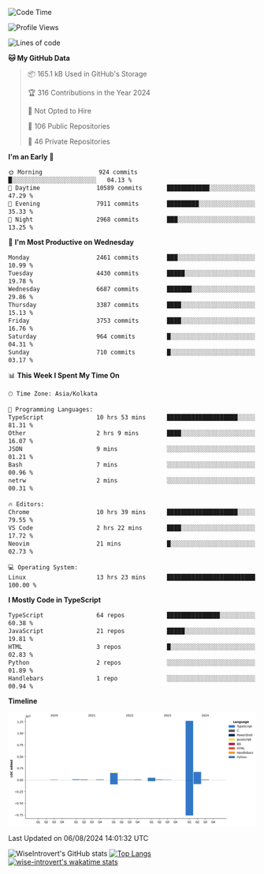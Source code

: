 <!--START_SECTION:waka-->
![Code Time](http://img.shields.io/badge/Code%20Time-1%2C498%20hrs%2027%20mins-blue)

![Profile Views](http://img.shields.io/badge/Profile%20Views-17-blue)

![Lines of code](https://img.shields.io/badge/From%20Hello%20World%20I%27ve%20Written-17.2%20million%20lines%20of%20code-blue)

**🐱 My GitHub Data** 

> 📦 165.1 kB Used in GitHub's Storage 
 > 
> 🏆 316 Contributions in the Year 2024
 > 
> 🚫 Not Opted to Hire
 > 
> 📜 106 Public Repositories 
 > 
> 🔑 46 Private Repositories 
 > 
**I'm an Early 🐤** 

```text
🌞 Morning                924 commits         █░░░░░░░░░░░░░░░░░░░░░░░░   04.13 % 
🌆 Daytime                10589 commits       ████████████░░░░░░░░░░░░░   47.29 % 
🌃 Evening                7911 commits        █████████░░░░░░░░░░░░░░░░   35.33 % 
🌙 Night                  2968 commits        ███░░░░░░░░░░░░░░░░░░░░░░   13.25 % 
```
📅 **I'm Most Productive on Wednesday** 

```text
Monday                   2461 commits        ███░░░░░░░░░░░░░░░░░░░░░░   10.99 % 
Tuesday                  4430 commits        █████░░░░░░░░░░░░░░░░░░░░   19.78 % 
Wednesday                6687 commits        ███████░░░░░░░░░░░░░░░░░░   29.86 % 
Thursday                 3387 commits        ████░░░░░░░░░░░░░░░░░░░░░   15.13 % 
Friday                   3753 commits        ████░░░░░░░░░░░░░░░░░░░░░   16.76 % 
Saturday                 964 commits         █░░░░░░░░░░░░░░░░░░░░░░░░   04.31 % 
Sunday                   710 commits         █░░░░░░░░░░░░░░░░░░░░░░░░   03.17 % 
```


📊 **This Week I Spent My Time On** 

```text
🕑︎ Time Zone: Asia/Kolkata

💬 Programming Languages: 
TypeScript               10 hrs 53 mins      ████████████████████░░░░░   81.31 % 
Other                    2 hrs 9 mins        ████░░░░░░░░░░░░░░░░░░░░░   16.07 % 
JSON                     9 mins              ░░░░░░░░░░░░░░░░░░░░░░░░░   01.21 % 
Bash                     7 mins              ░░░░░░░░░░░░░░░░░░░░░░░░░   00.96 % 
netrw                    2 mins              ░░░░░░░░░░░░░░░░░░░░░░░░░   00.31 % 

🔥 Editors: 
Chrome                   10 hrs 39 mins      ████████████████████░░░░░   79.55 % 
VS Code                  2 hrs 22 mins       ████░░░░░░░░░░░░░░░░░░░░░   17.72 % 
Neovim                   21 mins             █░░░░░░░░░░░░░░░░░░░░░░░░   02.73 % 

💻 Operating System: 
Linux                    13 hrs 23 mins      █████████████████████████   100.00 % 
```

**I Mostly Code in TypeScript** 

```text
TypeScript               64 repos            ███████████████░░░░░░░░░░   60.38 % 
JavaScript               21 repos            █████░░░░░░░░░░░░░░░░░░░░   19.81 % 
HTML                     3 repos             █░░░░░░░░░░░░░░░░░░░░░░░░   02.83 % 
Python                   2 repos             ░░░░░░░░░░░░░░░░░░░░░░░░░   01.89 % 
Handlebars               1 repo              ░░░░░░░░░░░░░░░░░░░░░░░░░   00.94 % 
```



**Timeline**

![Lines of Code chart](https://raw.githubusercontent.com/wise-introvert/wise-introvert/master/assets/bar_graph.png)


 Last Updated on 06/08/2024 14:01:32 UTC
<!--END_SECTION:waka-->

![WiseIntrovert's GitHub stats](https://github-readme-stats.vercel.app/api?username=wise-introvert&count_private=true&show_icons=true)
[![Top Langs](https://github-readme-stats.vercel.app/api/top-langs/?username=wise-introvert&langs_count=10)](https://github.com/anuraghazra/github-readme-stats)
[![wise-introvert's wakatime stats](https://github-readme-stats.vercel.app/api/wakatime?username=wiseintrovert)](https://github.com/anuraghazra/github-readme-stats)
